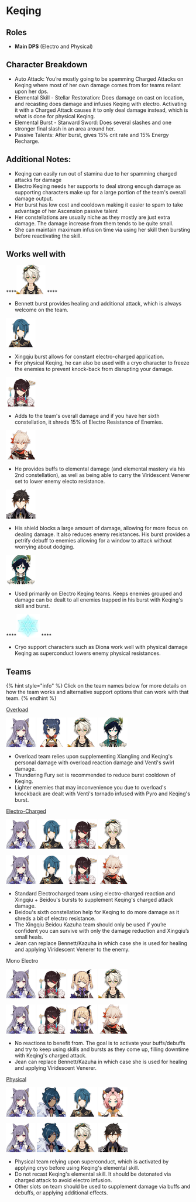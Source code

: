 # Keqing

## **Roles**

* **Main DPS** \(Electro and Physical\)

## **Character Breakdown**

* Auto Attack: You’re mostly going to be spamming Charged Attacks on Keqing where most of her own damage comes from for teams reliant upon her dps.
* Elemental Skill - Stellar Restoration: Does damage on cast on location, and recasting does damage and infuses Keqing with electro. Activating it with a Charged Attack causes it to only deal damage instead, which is what is done for physical Keqing.
* Elemental Burst - Starward Sword: Does several slashes and one stronger final slash in an area around her.
* Passive Talents: After burst, gives 15% crit rate and 15% Energy Recharge.

## **Additional Notes:**

* Keqing can easily run out of stamina due to her spamming charged attacks for damage
* Electro Keqing needs her supports to deal strong enough damage as supporting characters make up for a large portion of the team's overall damage output.
* Her burst has low cost and cooldown making it easier to spam to take advantage of her Ascension passive talent
* Her constellations are usually niche as they mostly are just extra damage. The damage increase from them tends to be quite small.
* She can maintain maximum infusion time via using her skill then bursting before reactivating the skill.

## **Works well with**

\*\*\*\*![](../../.gitbook/assets/ui_avataricon_bennett.png) ****

* Bennett burst provides healing and additional attack, which is always welcome on the team.

![](../../.gitbook/assets/ui_avataricon_xingqiu.png) 

* Xingqiu burst allows for constant electro-charged application.
* For physical Keqing, he can also be used with a cryo character to freeze the enemies to prevent knock-back from disrupting your damage.

![](../../.gitbook/assets/ui_avataricon_beidou.png) 

* Adds to the team's overall damage and if you have her sixth constellation, it shreds 15% of Electro Resistance of Enemies.

![](../../.gitbook/assets/ui_avataricon_kazuha.png) 

* He provides buffs to elemental damage \(and elemental mastery via his 2nd constellation\), as well as being able to carry the Viridescent Venerer set to lower enemy electo resistance.

![](../../.gitbook/assets/ui_avataricon_zhongli.png) 

* His shield blocks a large amount of damage, allowing for more focus on dealing damage. It also reduces enemy resistances. His burst provides a petrify debuff to enemies allowing for a window to attack without worrying about dodging.

![](../../.gitbook/assets/ui_avataricon_venti.png) 

* Used primarily on Electro Keqing teams. Keeps enemies grouped and damage can be dealt to all enemies trapped in his burst with Keqing's skill and burst.

\*\*\*\*![](../../.gitbook/assets/element_cryo.webp) ****

* Cryo support characters such as Diona work well with physical damage Keqing as superconduct lowers enemy physical resistances.

## Teams

{% hint style="info" %}
Click on the team names below for more details on how the team works and alternative support options that can work with that team.
{% endhint %}

[Overload](../../teams/overload.md)

 ![](../../.gitbook/assets/ui_avataricon_keqing.png) ![](../../.gitbook/assets/ui_avataricon_xiangling.png) ![](../../.gitbook/assets/ui_avataricon_bennett.png) ![](../../.gitbook/assets/ui_avataricon_venti.png) 

* Overload team relies upon supplementing Xiangling and Keqing's personal damage with overload reaction damage and Venti's swirl damage.
* Thundering Fury set is recommended to reduce burst cooldown of Keqing.
* Lighter enemies that may inconvenience you due to overload's knockback are dealt with Venti's tornado infused with Pyro and Keqing's burst.

[Electro-Charged](../../teams/electro-charged.md)

![](../../.gitbook/assets/ui_avataricon_keqing.png) ![](../../.gitbook/assets/ui_avataricon_xingqiu.png) ![](../../.gitbook/assets/ui_avataricon_beidou.png) ![](../../.gitbook/assets/ui_avataricon_bennett.png) 

![](../../.gitbook/assets/ui_avataricon_keqing.png) ![](../../.gitbook/assets/ui_avataricon_xingqiu.png) ![](../../.gitbook/assets/ui_avataricon_beidou.png) ![](../../.gitbook/assets/ui_avataricon_kazuha.png) 

* Standard Electrocharged team using electro-charged reaction and Xingqiu + Beidou's bursts to supplement Keqing's charged attack damage.
* Beidou's sixth constellation help for Keqing to do more damage as it shreds a bit of electro resistance.
* The Xingqiu Beidou Kazuha team should only be used if you’re confident you can survive with only the damage reduction and Xingqiu’s small heals.
* Jean can replace Bennett/Kazuha in which case she is used for healing and applying Viridescent Venerer to the enemy.

Mono Electro

![](../../.gitbook/assets/ui_avataricon_keqing.png) ![](../../.gitbook/assets/ui_avataricon_beidou.png) ![](../../.gitbook/assets/ui_avataricon_fischl.png) ![](../../.gitbook/assets/ui_avataricon_bennett.png) 

![](../../.gitbook/assets/ui_avataricon_keqing.png) ![](../../.gitbook/assets/ui_avataricon_beidou.png) ![](../../.gitbook/assets/ui_avataricon_fischl.png) ![](../../.gitbook/assets/ui_avataricon_kazuha.png) 

* No reactions to benefit from. The goal is to activate your buffs/debuffs and try to keep using skills and bursts as they come up, filling downtime with Keqing's charged attack.
* Jean can replace Bennett/Kazuha in which case she is used for healing and applying Viridescent Venerer.

[Physical](../../teams/physical.md)

![](../../.gitbook/assets/ui_avataricon_keqing.png) ![](../../.gitbook/assets/ui_avataricon_kaeya.png) ![](../../.gitbook/assets/ui_avataricon_xingqiu.png) ![](../../.gitbook/assets/ui_avataricon_diona.png) 

![](../../.gitbook/assets/ui_avataricon_keqing.png) ![](../../.gitbook/assets/ui_avataricon_kaeya.png) ![](../../.gitbook/assets/ui_avataricon_bennett.png) ![](../../.gitbook/assets/ui_avataricon_zhongli.png) 

*  Physical team relying upon superconduct, which is activated by applying cryo before using Keqing's elemental skill.
* Do not recast Keqing's elemental skill. It should be detonated via charged attack to avoid electro infusion.
* Other slots on team should be used to supplement damage via buffs and debuffs, or applying additional effects.

